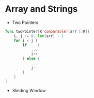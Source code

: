 # Array and Strings

* Two Pointers

```go
func twoPointer[K comparable](arr []K){
    i, j := 0, len(arr) - 1
    for i < j {
        if ... {
            ...
            i++
        } else {
            ...
            j--
        }
    }
}
```

* Slinding Window